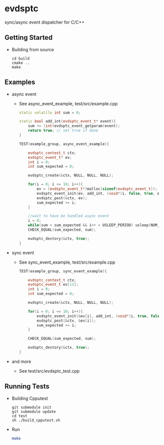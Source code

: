 evdsptc
=======

sync/async event dispatcher for C/C++

## Getting Started

* Building from source

    ```shell
    cd build
    cmake ..
    make
    ```

## Examples

* async event
    * See async_event_example, test/src/example.cpp 
        ```cpp
        static volatile int sum = 0;
        
        static bool add_int(evdsptc_event_t* event){   
            sum += (int)evdsptc_event_getparam(event); 
            return true; // set true if done
        }
        
        TEST(example_group, async_event_example){
        
            evdsptc_context_t ctx;
            evdsptc_event_t* ev;
            int i = 0;
            int sum_expected = 0;
        
            evdsptc_create(&ctx, NULL, NULL, NULL);
        
            for(i = 0; i <= 10; i++){
                ev = (evdsptc_event_t*)malloc(sizeof(evdsptc_event_t));
                evdsptc_event_init(ev, add_int, (void*)i, false, true, evdsptc_event_free);
                evdsptc_post(&ctx, ev);
                sum_expected += i;
            }
        
            //wait to have be handled async event
            i = 0;
            while(sum < sum_expected && i++ < USLEEP_PERIOD) usleep(NUM_OF_USLEEP);
            CHECK_EQUAL(sum_expected, sum);
        
            evdsptc_destory(&ctx, true);
        }
        
        ```

* sync event
    * See sync_event_example, test/src/example.cpp 
        ```cpp
        TEST(example_group, sync_event_example){
        
            evdsptc_context_t ctx;
            evdsptc_event_t ev[11];
            int i = 0;
            int sum_expected = 0;
        
            evdsptc_create(&ctx, NULL, NULL, NULL);
        
            for(i = 0; i <= 10; i++){
                evdsptc_event_init(&ev[i], add_int, (void*)i, true, false, NULL);
                evdsptc_post(&ctx, &ev[i]);
                sum_expected += i;
            }
        
            CHECK_EQUAL(sum_expected, sum);
        
            evdsptc_destory(&ctx, true);
        }
        
        ```

* and more
    * See test/src/evdsptc_test.cpp

## Running Tests
* Building Cpputest
    ```shell
    git submodule init
    git submodule update
    cd test
    sh ./build_cpputest.sh
    ```

* Run
    ```sh
    make
    ```

